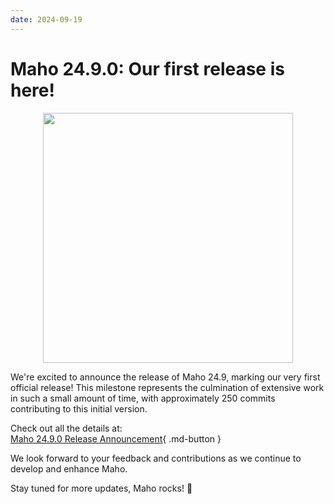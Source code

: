 ```yaml
---
date: 2024-09-19
---
```


# Maho 24.9.0: Our first release is here!

<p align="center">
    <img src="/assets/blog/maho-24.9.png" loading="lazy" width="400">
</p>

We're excited to announce the release of Maho 24.9, marking our very first official release!
This milestone represents the culmination of extensive work in such a small amount of time,
with approximately 250 commits contributing to this initial version.

<!-- more -->

Check out all the details at:  
[Maho 24.9.0 Release Announcement](https://github.com/MahoCommerce/maho/releases/tag/24.9.0){ .md-button }

We look forward to your feedback and contributions as we continue to develop and enhance Maho.

Stay tuned for more updates, Maho rocks! 🚀
